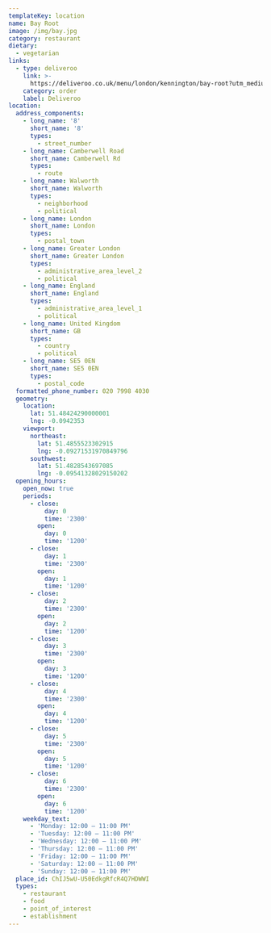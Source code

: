 ```yaml
---
templateKey: location
name: Bay Root
image: /img/bay.jpg
category: restaurant
dietary:
  - vegetarian
links:
  - type: deliveroo
    link: >-
      https://deliveroo.co.uk/menu/london/kennington/bay-root?utm_medium=affiliate&utm_source=google_maps_link
    category: order
    label: Deliveroo
location:
  address_components:
    - long_name: '8'
      short_name: '8'
      types:
        - street_number
    - long_name: Camberwell Road
      short_name: Camberwell Rd
      types:
        - route
    - long_name: Walworth
      short_name: Walworth
      types:
        - neighborhood
        - political
    - long_name: London
      short_name: London
      types:
        - postal_town
    - long_name: Greater London
      short_name: Greater London
      types:
        - administrative_area_level_2
        - political
    - long_name: England
      short_name: England
      types:
        - administrative_area_level_1
        - political
    - long_name: United Kingdom
      short_name: GB
      types:
        - country
        - political
    - long_name: SE5 0EN
      short_name: SE5 0EN
      types:
        - postal_code
  formatted_phone_number: 020 7998 4030
  geometry:
    location:
      lat: 51.48424290000001
      lng: -0.0942353
    viewport:
      northeast:
        lat: 51.4855523302915
        lng: -0.09271531970849796
      southwest:
        lat: 51.4828543697085
        lng: -0.09541328029150202
  opening_hours:
    open_now: true
    periods:
      - close:
          day: 0
          time: '2300'
        open:
          day: 0
          time: '1200'
      - close:
          day: 1
          time: '2300'
        open:
          day: 1
          time: '1200'
      - close:
          day: 2
          time: '2300'
        open:
          day: 2
          time: '1200'
      - close:
          day: 3
          time: '2300'
        open:
          day: 3
          time: '1200'
      - close:
          day: 4
          time: '2300'
        open:
          day: 4
          time: '1200'
      - close:
          day: 5
          time: '2300'
        open:
          day: 5
          time: '1200'
      - close:
          day: 6
          time: '2300'
        open:
          day: 6
          time: '1200'
    weekday_text:
      - 'Monday: 12:00 – 11:00 PM'
      - 'Tuesday: 12:00 – 11:00 PM'
      - 'Wednesday: 12:00 – 11:00 PM'
      - 'Thursday: 12:00 – 11:00 PM'
      - 'Friday: 12:00 – 11:00 PM'
      - 'Saturday: 12:00 – 11:00 PM'
      - 'Sunday: 12:00 – 11:00 PM'
  place_id: ChIJ5wU-U50EdkgRfcR4Q7HDWWI
  types:
    - restaurant
    - food
    - point_of_interest
    - establishment
---
```

